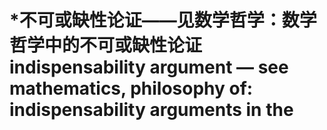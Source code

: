 # \*不可或缺性论证——见数学哲学：数学哲学中的不可或缺性论证 indispensability argument — see mathematics, philosophy of: indispensability arguments in the
